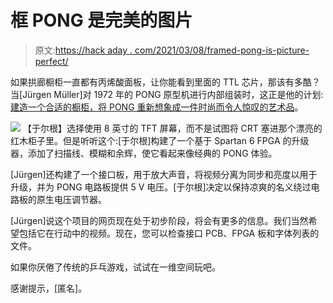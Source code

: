 # 框 PONG 是完美的图片

> 原文:[https://hack aday . com/2021/03/08/framed-pong-is-picture-perfect/](https://hackaday.com/2021/03/08/framed-pong-is-picture-perfect/)

如果拱廊橱柜一直都有丙烯酸面板，让你能看到里面的 TTL 芯片，那该有多酷？当[Jürgen Müller]对 1972 年的 PONG 原型机进行内部组装时，这正是他的计划:[建造一个合适的橱柜，将 PONG 重新想象成一件时尚而令人惊叹的艺术品](http://www.e-basteln.de/arcade/pong/pong/)。

[![](../Images/e32d8bd8bd808f2055b1a79e8d06cda1.png)](https://hackaday.com/wp-content/uploads/2021/03/pong-tracer.jpg) 【于尔根】选择使用 8 英寸的 TFT 屏幕，而不是试图将 CRT 塞进那个漂亮的红木柜子里。但是听听这个:[于尔根]构建了一个基于 Spartan 6 FPGA 的升级器，添加了扫描线、模糊和余辉，使它看起来像经典的 PONG 体验。

[Jürgen]还构建了一个接口板，用于放大声音，将视频分离为同步和亮度以用于升级，并为 PONG 电路板提供 5 V 电压。[于尔根]决定以保持凉爽的名义绕过电路板的原生电压调节器。

[Jürgen]说这个项目的网页现在处于初步阶段，将会有更多的信息。我们当然希望包括它在行动中的视频。现在，您可以检查接口 PCB、FPGA 板和字体列表的文件。

如果你厌倦了传统的乒乓游戏，试试在一维空间玩吧。

感谢提示，[匿名]。